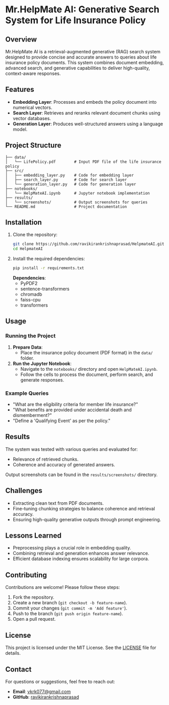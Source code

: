 # Mr.HelpMate AI: Generative Search System for Life Insurance Policy

## Overview
Mr.HelpMate AI is a retrieval-augmented generative (RAG) search system designed to provide concise and accurate answers to queries about life insurance policy documents. This system combines document embedding, advanced search, and generative capabilities to deliver high-quality, context-aware responses.

## Features
- **Embedding Layer**: Processes and embeds the policy document into numerical vectors.
- **Search Layer**: Retrieves and reranks relevant document chunks using vector databases.
- **Generation Layer**: Produces well-structured answers using a language model.

## Project Structure
```
├── data/
│   └── LifePolicy.pdf        # Input PDF file of the life insurance policy
├── src/
│   ├── embedding_layer.py    # Code for embedding layer
│   ├── search_layer.py       # Code for search layer
│   └── generation_layer.py   # Code for generation layer
├── notebooks/
│   └── HelpMateAI.ipynb      # Jupyter notebook implementation
├── results/
│   └── screenshots/          # Output screenshots for queries
└── README.md                 # Project documentation
```

## Installation
1. Clone the repository:
   ```bash
   git clone https://github.com/ravikirankrishnaprasad/HelpmateAI.git
   cd HelpmateAI
   ```
2. Install the required dependencies:
   ```bash
   pip install -r requirements.txt
   ```
   **Dependencies**:
   - PyPDF2
   - sentence-transformers
   - chromadb
   - faiss-cpu
   - transformers

## Usage
### Running the Project
1. **Prepare Data**:
   - Place the insurance policy document (PDF format) in the `data/` folder.
2. **Run the Jupyter Notebook**:
   - Navigate to the `notebooks/` directory and open `HelpMateAI.ipynb`.
   - Follow the cells to process the document, perform search, and generate responses.

### Example Queries
- "What are the eligibility criteria for member life insurance?"
- "What benefits are provided under accidental death and dismemberment?"
- "Define a 'Qualifying Event' as per the policy."

## Results
The system was tested with various queries and evaluated for:
- Relevance of retrieved chunks.
- Coherence and accuracy of generated answers.

Output screenshots can be found in the `results/screenshots/` directory.

## Challenges
- Extracting clean text from PDF documents.
- Fine-tuning chunking strategies to balance coherence and retrieval accuracy.
- Ensuring high-quality generative outputs through prompt engineering.

## Lessons Learned
- Preprocessing plays a crucial role in embedding quality.
- Combining retrieval and generation enhances answer relevance.
- Efficient database indexing ensures scalability for large corpora.

## Contributing
Contributions are welcome! Please follow these steps:
1. Fork the repository.
2. Create a new branch (`git checkout -b feature-name`).
3. Commit your changes (`git commit -m 'Add feature'`).
4. Push to the branch (`git push origin feature-name`).
5. Open a pull request.

## License
This project is licensed under the MIT License. See the [LICENSE](LICENSE) file for details.

## Contact
For questions or suggestions, feel free to reach out:
- **Email**: vkrk077@gmail.com
- **GitHub**: [ravikirankrishnaprasad](https://github.com/ravikirankrishnaprasad)
